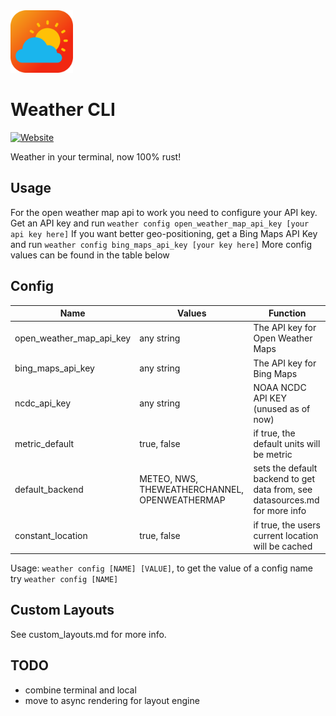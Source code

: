 <img src="./icon/icon.svg" alt="Logo" height="100" width="100">

# Weather CLI

[![Website](https://github.com/arihant2math/weathercli/actions/workflows/pages/pages-build-deployment/badge.svg)]([https://github.com/arihant2math/weathercli/actions/workflows/pages/pages-build-deployment](https://arihant2math.github.io/weathercli/index.html))

Weather in your terminal, now 100% rust!

## Usage

For the open weather map api to work you need to configure your API key.
Get an API key and run `weather config open_weather_map_api_key [your api key here]`
If you want better geo-positioning, get a Bing Maps API Key and run `weather config bing_maps_api_key [your key here]`
More config values can be found in the table below

## Config

| Name                     | Values                                        | Function                                                                    |
|--------------------------|-----------------------------------------------|-----------------------------------------------------------------------------|
| open_weather_map_api_key | any string                                    | The API key for Open Weather Maps                                           |
| bing_maps_api_key        | any string                                    | The API key for Bing Maps                                                   |
| ncdc_api_key             | any string                                    | NOAA NCDC API KEY (unused as of now)                                        |
| metric_default           | true, false                                   | if true, the default units will be metric                                   |
| default_backend          | METEO, NWS, THEWEATHERCHANNEL, OPENWEATHERMAP | sets the default backend to get data from, see datasources.md for more info |
| constant_location        | true, false                                   | if true, the users current location will be cached                          |

Usage: `weather config [NAME] [VALUE]`, to get the value of a config name try `weather config [NAME]`

## Custom Layouts

See custom_layouts.md for more info.

## TODO
- combine terminal and local
- move to async rendering for layout engine
